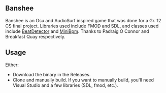 ## Banshee
Banshee is an Osu and AudioSurf inspired game that was done for a Gr. 12 CS final project.  Libraries used include FMOD and SDL, and classes used include [BeatDetector](https://github.com/Terracorrupt/BeatDetectorForGames) and [MiniBpm](https://github.com/breakfastquay/minibpm).  Thanks to Padraig O Connor and Breakfast Quay respectively.

## Usage

Either:
- Download the binary in the Releases.
- Clone and manually build. If you want to manually build, you'll need Visual Studio and a few libraries (SDL, fmod, etc.).
